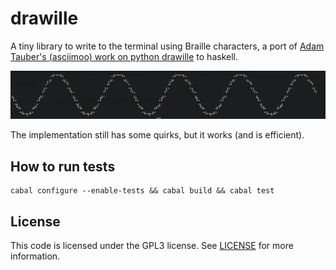 drawille
========

A tiny library to write to the terminal using Braille characters, a port of
[Adam Tauber's (asciimoo) work on python drawille](https://github.com/asciimoo/drawille)
to haskell.

![Screenshot](screenshot.png)

The implementation still has some quirks, but it works (and is efficient).

## How to run tests

```
cabal configure --enable-tests && cabal build && cabal test
```

## License

This code is licensed under the GPL3 license. See [LICENSE](LICENSE) for more
information.
